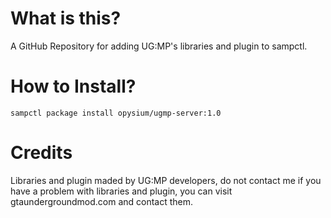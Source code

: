 # What is this?
A GitHub Repository for adding UG:MP's libraries and plugin to sampctl.

# How to Install?
```pawn
sampctl package install opysium/ugmp-server:1.0
```

# Credits
Libraries and plugin maded by UG:MP developers, do not contact me if you have a problem with libraries and plugin, you can visit gtaundergroundmod.com and contact them.
